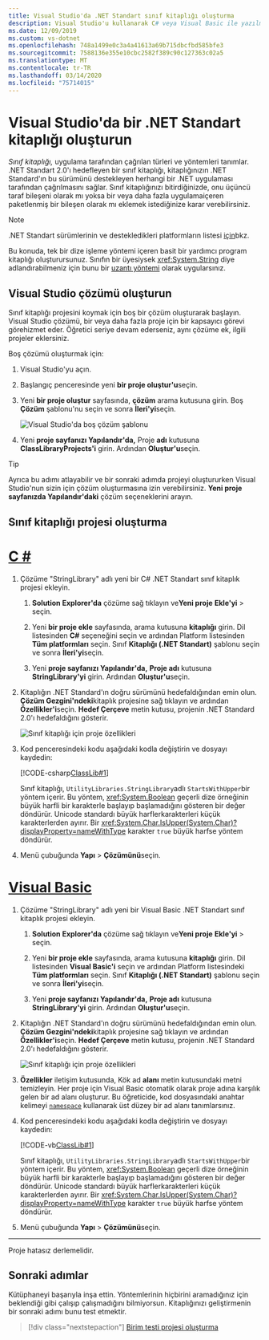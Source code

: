 ```yaml
---
title: Visual Studio'da .NET Standart sınıf kitaplığı oluşturma
description: Visual Studio'u kullanarak C# veya Visual Basic ile yazılmış bir .NET Standart sınıf kitaplığı oluşturmayı öğrenin
ms.date: 12/09/2019
ms.custom: vs-dotnet
ms.openlocfilehash: 748a1499e0c3a4a41613a69b715dbcfbd585bfe3
ms.sourcegitcommit: 7588136e355e10cbc2582f389c90c127363c02a5
ms.translationtype: MT
ms.contentlocale: tr-TR
ms.lasthandoff: 03/14/2020
ms.locfileid: "75714015"
---
```

# <a name="build-a-net-standard-library-in-visual-studio"></a>Visual Studio'da bir .NET Standart kitaplığı oluşturun

*Sınıf kitaplığı,* uygulama tarafından çağrılan türleri ve yöntemleri tanımlar. .NET Standart 2.0'ı hedefleyen bir sınıf kitaplığı, kitaplığınızın .NET Standard'ın bu sürümünü destekleyen herhangi bir .NET uygulaması tarafından çağrılmasını sağlar. Sınıf kitaplığınızı bitirdiğinizde, onu üçüncü taraf bileşeni olarak mı yoksa bir veya daha fazla uygulamaiçeren paketlenmiş bir bileşen olarak mı eklemek istediğinize karar verebilirsiniz.

> [!NOTE]
> .NET Standart sürümlerinin ve destekledikleri platformların listesi [için](../../standard/net-standard.md)bkz.

Bu konuda, tek bir dize işleme yöntemi içeren basit bir yardımcı program kitaplığı oluşturursunuz. Sınıfın bir üyesiysek <xref:System.String> diye adlandırabilmeniz için bunu bir [uzantı yöntemi](../../csharp/programming-guide/classes-and-structs/extension-methods.md) olarak uygularsınız.

## <a name="create-a-visual-studio-solution"></a>Visual Studio çözümü oluşturun

Sınıf kitaplığı projesini koymak için boş bir çözüm oluşturarak başlayın. Visual Studio çözümü, bir veya daha fazla proje için bir kapsayıcı görevi görehizmet eder. Öğretici seriye devam ederseniz, aynı çözüme ek, ilgili projeler eklersiniz.

Boş çözümü oluşturmak için:

1. Visual Studio'yu açın.

2. Başlangıç penceresinde yeni **bir proje oluştur'u**seçin.

3. Yeni **bir proje oluştur** sayfasında, **çözüm** arama kutusuna girin. Boş **Çözüm** şablonu'nu seçin ve sonra **İleri'yi**seçin.

   ![Visual Studio'da boş çözüm şablonu](media/library-with-visual-studio/blank-solution.png)

4. Yeni **proje sayfanızı Yapılandır'da,** Proje **adı** kutusuna **ClassLibraryProjects'i** girin. Ardından **Oluştur'u**seçin.

> [!TIP]
> Ayrıca bu adımı atlayabilir ve bir sonraki adımda projeyi oluştururken Visual Studio'nun sizin için çözüm oluşturmasına izin verebilirsiniz. **Yeni proje sayfanızda Yapılandır'daki** çözüm seçeneklerini arayın.

## <a name="create-a-class-library-project"></a>Sınıf kitaplığı projesi oluşturma

<!-- markdownlint-disable MD025 -->

# <a name="c"></a>[C #](#tab/csharp)

1. Çözüme "StringLibrary" adlı yeni bir C# .NET Standart sınıf kitaplık projesi ekleyin.

   1. **Solution Explorer'da** çözüme sağ tıklayın ve**Yeni proje** **Ekle'yi** > seçin.

   1. Yeni **bir proje ekle** sayfasında, arama kutusuna **kitaplığı** girin. Dil listesinden **C#** seçeneğini seçin ve ardından Platform listesinden **Tüm platformları** seçin. Sınıf **Kitaplığı (.NET Standart)** şablonu seçin ve sonra **İleri'yi**seçin.

   1. Yeni **proje sayfanızı Yapılandır'da,** **Proje adı** kutusuna **StringLibrary'yi** girin. Ardından **Oluştur'u**seçin.

1. Kitaplığın .NET Standard'ın doğru sürümünü hedefaldığından emin olun. **Çözüm Gezgini'ndeki**kitaplık projesine sağ tıklayın ve ardından **Özellikler'i**seçin. **Hedef Çerçeve** metin kutusu, projenin .NET Standard 2.0'ı hedefaldığını gösterir.

   ![Sınıf kitaplığı için proje özellikleri](./media/library-with-visual-studio/library-project-properties.png)

1. Kod penceresindeki kodu aşağıdaki kodla değiştirin ve dosyayı kaydedin:

   [!CODE-csharp[ClassLib#1](../../../samples/snippets/csharp/getting_started/with_visual_studio_2017/classlib.cs)]

   Sınıf kitaplığı, `UtilityLibraries.StringLibrary`adlı `StartsWithUpper`bir yöntem içerir. Bu yöntem, <xref:System.Boolean> geçerli dize örneğinin büyük harfli bir karakterle başlayıp başlamadığını gösteren bir değer döndürür. Unicode standardı büyük harflerkarakterleri küçük karakterlerden ayırır. Bir <xref:System.Char.IsUpper(System.Char)?displayProperty=nameWithType> karakter `true` büyük harfse yöntem döndürür.

1. Menü çubuğunda **Yapı** > **Çözümünü**seçin.

# <a name="visual-basic"></a>[Visual Basic](#tab/vb)

1. Çözüme "StringLibrary" adlı yeni bir Visual Basic .NET Standart sınıf kitaplık projesi ekleyin.

   1. **Solution Explorer'da** çözüme sağ tıklayın ve**Yeni proje** **Ekle'yi** > seçin.

   1. Yeni **bir proje ekle** sayfasında, arama kutusuna **kitaplığı** girin. Dil listesinden **Visual Basic'i** seçin ve ardından Platform listesindeki **Tüm platformları** seçin. Sınıf **Kitaplığı (.NET Standart)** şablonu seçin ve sonra **İleri'yi**seçin.

   1. Yeni **proje sayfanızı Yapılandır'da,** **Proje adı** kutusuna **StringLibrary'yi** girin. Ardından **Oluştur'u**seçin.

1. Kitaplığın .NET Standard'ın doğru sürümünü hedefaldığından emin olun. **Çözüm Gezgini'ndeki**kitaplık projesine sağ tıklayın ve ardından **Özellikler'i**seçin. **Hedef Çerçeve** metin kutusu, projenin .NET Standard 2.0'ı hedefaldığını gösterir.

   ![Sınıf kitaplığı için proje özellikleri](./media/library-with-visual-studio/vb/library-project-properties.png)

1. **Özellikler** iletişim kutusunda, Kök ad **alanı** metin kutusundaki metni temizleyin. Her proje için Visual Basic otomatik olarak proje adına karşılık gelen bir ad alanı oluşturur. Bu öğreticide, kod dosyasındaki anahtar kelimeyi [`namespace`](../../visual-basic/language-reference/statements/namespace-statement.md) kullanarak üst düzey bir ad alanı tanımlarsınız.

1. Kod penceresindeki kodu aşağıdaki kodla değiştirin ve dosyayı kaydedin:

   [!CODE-vb[ClassLib#1](../../../samples/snippets/core/tutorials/vb-library-with-visual-studio/stringlibrary.vb)]

   Sınıf kitaplığı, `UtilityLibraries.StringLibrary`adlı `StartsWithUpper`bir yöntem içerir. Bu yöntem, <xref:System.Boolean> geçerli dize örneğinin büyük harfli bir karakterle başlayıp başlamadığını gösteren bir değer döndürür. Unicode standardı büyük harflerkarakterleri küçük karakterlerden ayırır. Bir <xref:System.Char.IsUpper(System.Char)?displayProperty=nameWithType> karakter `true` büyük harfse yöntem döndürür.

1. Menü çubuğunda **Yapı** > **Çözümünü**seçin.

---

   Proje hatasız derlemelidir.

## <a name="next-steps"></a>Sonraki adımlar

Kütüphaneyi başarıyla inşa ettin. Yöntemlerinin hiçbirini aramadığınız için beklendiği gibi çalışıp çalışmadığını bilmiyorsun. Kitaplığınızı geliştirmenin bir sonraki adımı bunu test etmektir.

> [!div class="nextstepaction"]
> [Birim testi projesi oluşturma](testing-library-with-visual-studio.md)
